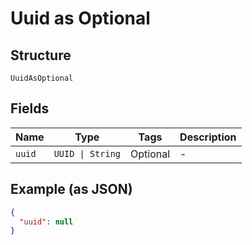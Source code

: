 
# Uuid as Optional

## Structure

`UuidAsOptional`

## Fields

| Name | Type | Tags | Description |
|  --- | --- | --- | --- |
| `uuid` | `UUID \| String` | Optional | - |

## Example (as JSON)

```json
{
  "uuid": null
}
```

